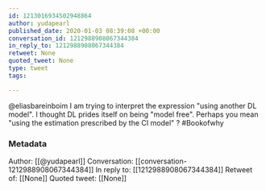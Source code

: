 ```yaml
---
id: 1213016934502948864
author: yudapearl
published_date: 2020-01-03 08:39:08 +00:00
conversation_id: 1212988908067344384
in_reply_to: 1212988908067344384
retweet: None
quoted_tweet: None
type: tweet
tags:

---
```


@eliasbareinboim I am trying to interpret the expression "using another DL model". I thought DL prides itself on being "model free". Perhaps you mean "using the estimation prescribed by the CI model" ? #Bookofwhy

### Metadata

Author: [[@yudapearl]]
Conversation: [[conversation-1212988908067344384]]
In reply to: [[1212988908067344384]]
Retweet of: [[None]]
Quoted tweet: [[None]]
